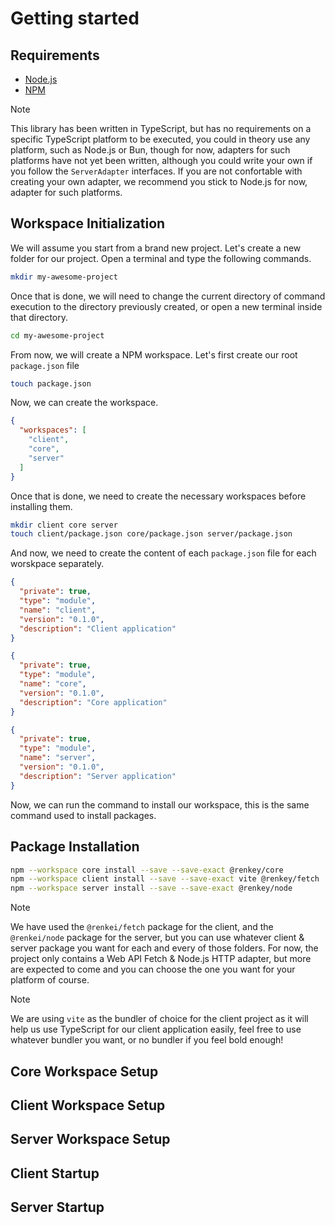 # Getting started

## Requirements

- [Node.js](https://nodejs.org)
- [NPM](https://npmjs.com)

> [!NOTE]
> This library has been written in TypeScript, but has no requirements on a specific TypeScript platform to be executed, you could in theory use any platform, such as Node.js or Bun, though for now, adapters for such platforms have not yet been written, although you could write your own if you follow the `ServerAdapter` interfaces. If you are not confortable with creating your own adapter, we recommend you stick to Node.js for now, adapter for such platforms.

## Workspace Initialization

We will assume you start from a brand new project. Let's create a new folder for our project. Open a terminal and type the following commands.

```bash
mkdir my-awesome-project
```

Once that is done, we will need to change the current directory of command execution to the directory previously created, or open a new terminal inside that directory.

```bash
cd my-awesome-project
```

From now, we will create a NPM workspace. Let's first create our root `package.json` file

```bash
touch package.json
```

Now, we can create the workspace.

```json
{
  "workspaces": [
    "client",
    "core",
    "server"
  ]
}
```

Once that is done, we need to create the necessary workspaces before installing them.

```bash
mkdir client core server
touch client/package.json core/package.json server/package.json
```

And now, we need to create the content of each `package.json` file for each worskpace separately.

```json
{
  "private": true,
  "type": "module",
  "name": "client",
  "version": "0.1.0",
  "description": "Client application"
}
```

```json
{
  "private": true,
  "type": "module",
  "name": "core",
  "version": "0.1.0",
  "description": "Core application"
}
```

```json
{
  "private": true,
  "type": "module",
  "name": "server",
  "version": "0.1.0",
  "description": "Server application"
}
```

Now, we can run the command to install our workspace, this is the same command used to install packages.

## Package Installation

```bash
npm --workspace core install --save --save-exact @renkey/core
npm --workspace client install --save --save-exact vite @renkey/fetch
npm --workspace server install --save --save-exact @renkey/node
```

> [!NOTE]
> We have used the `@renkei/fetch` package for the client, and the `@renkei/node` package for the server, but you can use whatever client & server package you want for each and every of those folders. For now, the project only contains a Web API Fetch & Node.js HTTP adapter, but more are expected to come and you can choose the one you want for your platform of course.

> [!NOTE]
> We are using `vite` as the bundler of choice for the client project as it will help us use TypeScript for our client application easily, feel free to use whatever bundler you want, or no bundler if you feel bold enough!

## Core Workspace Setup

## Client Workspace Setup

## Server Workspace Setup

## Client Startup

## Server Startup